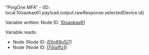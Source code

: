"PingOne MFA" - (ID: local.10oaokas61.payload.output.rawResponse.selectedDevice.id)

Variable written:
Node ID: [10oaokas61](../nodes/10oaokas61.md)

Variable reads:
* Node (Node ID: [j55n69o5i7](../nodes/j55n69o5i7.md))
* Node (Node ID: [l7i5qjffz1](../nodes/l7i5qjffz1.md))
